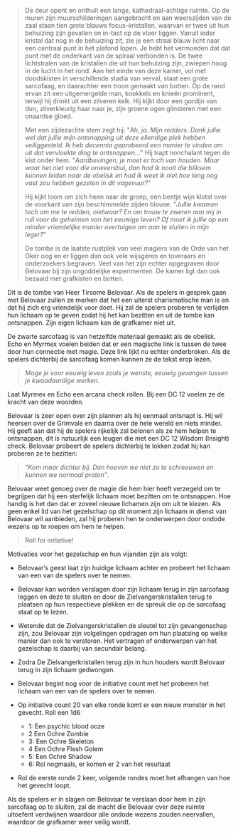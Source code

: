 >De deur opent en onthult een lange, kathedraal-achtige ruimte. Op de muren zijn muurschilderingen aangebracht en aan weerszijden van de zaal staan tien grote blauwe focus-kristallen, waarvan er twee uit hun behuizing zijn gevallen en in-tact op de vloer liggen. Vanuit ieder kristal dat nog in de behuizing zit, zie je een straal blauw licht naar een centraal punt in het plafond lopen. Je hebt het vermoeden dat dat punt met de onderkant van de spiraal verbonden is. De twee lichtstralen van de kristallen die uit hun behuizing zijn, zwiepen hoog in de lucht in het rond. Aan het einde van deze kamer, vol met doodskisten in verschillende stadia van verval, staat een grote sarcofaag, en daarachter een troon gemaakt van botten. Op de rand ervan zit een uitgemergelde man, knokkels en knieën prominent, terwijl hij drinkt uit een zilveren kelk. Hij kijkt door een gordijn van dun, zilverkleurig haar naar je, zijn groene ogen glinsteren met een onaardse gloed.
>
>Met een zijdezachte stem zegt hij: "*Ah, ja. Mijn redders. Dank jullie wel dat jullie mijn ontsnapping uit deze ellendige plek hebben veiliggesteld. Ik heb decennia geprobeerd een manier te vinden om uit dat vervloekte ding te ontsnappen...*" Hij trapt nonchalant tegen de kist onder hem. "*Aardbevingen, je moet er toch van houden. Maar waar het niet voor die onweersbui, dan had ik nooit die bliksem kunnen leiden naar de obelisk en had ik weet ik niet hoe lang nog vast zou hebben gezeten in dit vagevuur?*" 
>
>Hij kijkt loom om zich heen naar de groep, een beetje wijn klotst over de voorkant van zijn beschimmelde zijden blouse. "*Jullie kwamen toch om me te redden, nietwaar? En om trouw te zweren aan mij in ruil voor de geheimen van het eeuwige leven? Of moet ik jullie op een minder vriendelijke manier overtuigen om aan te sluiten in mijn leger?*"
>
>De tombe is de laatste rustplek van veel magiers van de Orde van het Oker oog en er liggen dan ook vele wijsgeren en toveraars en onderzoekers begraven. Veel van het zijn echter opgegraven door Belovaar bij zijn ongoddelijke experimenten. De kamer ligt dan ook bezaaid met grafkisten en botten.


Dit is de tombe van Heer Tirsome Belovaar. Als de spelers in gesprek gaan met Belovaar zullen ze merken dat het een uiterst charismatische man is en dat hij zich erg vriendelijk voor doet. Hij zal de spelers proberen te verlijden hun lichaam op te geven zodat hij het kan bezitten en uit de tombe kan ontsnappen. Zijn eigen lichaam kan de grafkamer niet uit. 

De zwarte sarcofaag is van hetzelfde materiaal gemaakt als de obelisk. 
Echo en Myrmex voelen beiden dat er een magische link is tussen de twee door hun connectie met magie. Deze link lijkt nu echter onderbroken. Als de spelers dichterbij de sarcofaag komen kunnen ze de tekst erop lezen.

>*Moge je voor eeuwig leven zoals je wenste,  eeuwig gevangen tussen je kwaadaardige werken*.

Laat Myrmex en Echo een arcana check rollen. Bij een DC 12 voelen ze de kracht van deze woorden.

Belovaar is zeer open over zijn plannen als hij eenmaal ontsnapt is. Hij wil heersen over de Grimvale en daarna over de hele wereld en niets minder. Hij geeft aan dat hij de spelers rijkelijk zal belonen als ze hem helpen te ontsnappen, dit is natuurlijk een leugen die met een DC 12 Wisdom (Insight) check. Belovaar probeert de spelers dichterbij te lokken zodat hij kan proberen ze te bezitten: 

>*"Kom maar dichter bij. Dan hoeven we niet zo te schreeuwen en kunnen we normaal praten"*.

Belovaar weet genoeg over de magie die hem hier heeft verzegeld om te begrijpen dat hij een sterfelijk lichaam moet bezitten om te ontsnappen. Hoe handig is het dan dat er zoveel nieuwe lichamen zijn om uit te kiezen. Als geen enkel lid van het gezelschap op dit moment zijn lichaam in dienst van Belovaar wil aanbieden, zal hij proberen hen te onderwerpen door ondode wezens op te roepen om hem te helpen. 

>Roll for initiative!

Motivaties voor het gezelschap en hun vijanden zijn als volgt:

- Belovaar’s geest laat zijn huidige lichaam achter en probeert het lichaam van een van de spelers over te nemen.
- Belovaar kan worden verslagen door zijn lichaam terug in zijn sarcofaag leggen en deze te sluiten en door de Zielvangerskristallen terug te plaatsen op hun respectieve plekken en de spreuk die op de sarcofaag staat op te lezen.
- Wetende dat de Zielvangerskristallen de sleutel tot zijn gevangenschap zijn, zou Belovaar zijn volgelingen opdragen om hun plaatsing op welke manier dan ook te verstoren. Het vertragen of onderwerpen van het gezelschap is daarbij van secundair belang.
- Zodra De Zielvangerkristallen terug zijn in hun houders wordt Belovaar terug in zijn lichaam gedwongen.

- Belovaar begint nog voor de initiative count met het proberen het lichaam van een van de spelers over te nemen. 
- Op initiative count 20 van elke ronde komt er een nieuw monster in het gevecht. Roll een 1d6
	- 1: Een psychic blood ooze
	- 2 Een Ochre Zombie
	- 3: Een Ochre Skeleton
	- 4 Een Ochre Flesh Golem
	- 5: Een Ochre Shadow
	- 6: Rol nogmaals, er komen er 2 van het resultaat
- Rol de eerste ronde 2 keer, volgende rondes moet het afhangen van hoe het gevecht loopt.

Als de spelers er in slagen om Belovaar te verslaan door hem in zijn sarcofaag op te sluiten, zal de macht die Belovaar over deze ruimte uitoefent verdwijnen waardoor alle ondode wezens zouden neervallen, waardoor de grafkamer weer veilig wordt.





